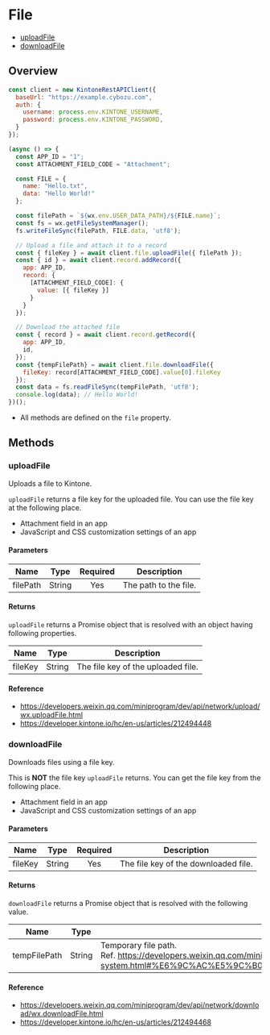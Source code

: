 # File

- [uploadFile](#uploadFile)
- [downloadFile](#downloadFile)

## Overview

```js
const client = new KintoneRestAPIClient({
  baseUrl: "https://example.cybozu.com",
  auth: {
    username: process.env.KINTONE_USERNAME,
    password: process.env.KINTONE_PASSWORD,
  }
});

(async () => {
  const APP_ID = "1";
  const ATTACHMENT_FIELD_CODE = "Attachment";

  const FILE = {
    name: "Hello.txt",
    data: "Hello World!"
  };

  const filePath = `${wx.env.USER_DATA_PATH}/${FILE.name}`;
  const fs = wx.getFileSystemManager();
  fs.writeFileSync(filePath, FILE.data, 'utf8');

  // Upload a file and attach it to a record
  const { fileKey } = await client.file.uploadFile({ filePath });
  const { id } = await client.record.addRecord({
    app: APP_ID,
    record: {
      [ATTACHMENT_FIELD_CODE]: {
        value: [{ fileKey }]
      }
    }
  });

  // Download the attached file
  const { record } = await client.record.getRecord({
    app: APP_ID,
    id,
  });
  const {tempFilePath} = await client.file.downloadFile({
    fileKey: record[ATTACHMENT_FIELD_CODE].value[0].fileKey
  });
  const data = fs.readFileSync(tempFilePath, 'utf8');
  console.log(data); // Hello World!
})();
```

- All methods are defined on the `file` property.

## Methods

### uploadFile

Uploads a file to Kintone.

`uploadFile` returns a file key for the uploaded file.
You can use the file key at the following place.

- Attachment field in an app
- JavaScript and CSS customization settings of an app

#### Parameters

| Name      |  Type  | Required | Description           |
| --------- | :----: | :------: | ----------------------|
| filePath  | String |    Yes   | The path to the file. |

#### Returns

`uploadFile` returns a Promise object that is resolved with an object having following properties.

| Name    |  Type  | Description                        |
| ------- | :----: | ---------------------------------- |
| fileKey | String | The file key of the uploaded file. |

#### Reference

- https://developers.weixin.qq.com/miniprogram/dev/api/network/upload/wx.uploadFile.html
- https://developer.kintone.io/hc/en-us/articles/212494448

### downloadFile

Downloads files using a file key.

This is **NOT** the file key `uploadFile` returns.
You can get the file key from the following place.

- Attachment field in an app
- JavaScript and CSS customization settings of an app

#### Parameters

| Name       |  Type  | Required | Description                          |
| ---------- | :----: | :------: | ------------------------------------ |
| fileKey    | String |   Yes    | The file key of the downloaded file. |

#### Returns

`downloadFile` returns a Promise object that is resolved with the following value.

| Name         |  Type  | Description                                                                                                                                                                 |
| ------------ | :----: | --------------------------------------------------------------------------------------------------------------------------------------------------------------------------- |
| tempFilePath | String | Temporary file path. <br /> Ref. https://developers.weixin.qq.com/miniprogram/dev/framework/ability/file-system.html#%E6%9C%AC%E5%9C%B0%E4%B8%B4%E6%97%B6%E6%96%87%E4%BB%B6 |

#### Reference

- https://developers.weixin.qq.com/miniprogram/dev/api/network/download/wx.downloadFile.html
- https://developer.kintone.io/hc/en-us/articles/212494468
